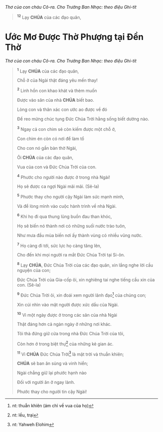 *Thơ của con cháu Cô-ra. Cho Trưởng Ban Nhạc: theo điệu Ghi-tít*

> <sup><b>12</b></sup> Lạy **CHÚA** của các đạo quân,
> 
# Ước Mơ Được Thờ Phượng tại Đền Thờ
*Thơ của con cháu Cô-ra. Cho Trưởng Ban Nhạc: theo điệu Ghi-tít*

> <sup><b>1</b></sup> Lạy **CHÚA** của các đạo quân,
>
> Chỗ ở của Ngài thật đáng yêu mến thay!
>
> <sup><b>2</b></sup> Linh hồn con khao khát và thèm muốn
>
> Được vào sân của nhà **CHÚA** biết bao.
>
> Lòng con và thân xác con ước ao được về đó
>
> Để reo mừng chúc tụng Đức Chúa Trời hằng sống biết dường nào.
>
> <sup><b>3</b></sup> Ngay cả con chim sẻ còn kiếm được một chỗ ở,
>
> Con chim én còn có nơi để làm tổ
>
> Cho con nó gần bàn thờ Ngài,
>
> Ôi **CHÚA** của các đạo quân,
>
> Vua của con và Đức Chúa Trời của con.
>
> <sup><b>4</b></sup> Phước cho người nào được ở trong nhà Ngài!
>
> Họ sẽ được ca ngợi Ngài mãi mãi. (Sê-la)
>
> <sup><b>5</b></sup> Phước thay cho người cậy Ngài làm sức mạnh mình,
>
> Và để lòng mình vào cuộc hành trình về nhà Ngài.
>
> <sup><b>6</b></sup> Khi họ đi qua thung lũng buồn đau than khóc,
>
> Họ sẽ biến nó thành nơi có những suối nước trào tuôn,
>
> Như mưa đầu mùa biến nơi ấy thành vùng có nhiều vũng nước.
>
> <sup><b>7</b></sup> Họ càng đi tới, sức lực họ càng tăng lên,
>
> Cho đến khi mọi người ra mắt Đức Chúa Trời tại Si-ôn.
>
> <sup><b>8</b></sup> Lạy **CHÚA**, Đức Chúa Trời của các đạo quân, xin lắng nghe lời cầu nguyện của con;
>
> Đức Chúa Trời của Gia-cốp ôi, xin nghiêng tai nghe tiếng cầu xin của con. (Sê-la)
>
> <sup><b>9</b></sup> Đức Chúa Trời ôi, xin đoái xem người lãnh đạo[^1-47851d35-437a-4f2d-aec8-42df670e968a] của chúng con;
>
> Xin cúi nhìn vào mặt người được xức dầu của Ngài.
>
> <sup><b>10</b></sup> Vì một ngày được ở trong các sân của nhà Ngài
>
> Thật đáng hơn cả ngàn ngày ở những nơi khác.
>
> Tôi thà đứng giữ cửa trong nhà Đức Chúa Trời của tôi,
>
> Còn hơn ở trong biệt thự[^2-47851d35-437a-4f2d-aec8-42df670e968a] của những kẻ gian ác.
>
> <sup><b>11</b></sup> Vì **CHÚA** Đức Chúa Trời[^3-47851d35-437a-4f2d-aec8-42df670e968a] là mặt trời và thuẫn khiên;
>
> **CHÚA** sẽ ban ân sủng và vinh hiển;
>
> Ngài chẳng giữ lại phước hạnh nào
>
> Đối với người ăn ở ngay lành.
>
> Phước thay cho người tin cậy Ngài!

[^1-47851d35-437a-4f2d-aec8-42df670e968a]: nt: thuẫn khiên (ám chỉ về vua của họ)
[^2-47851d35-437a-4f2d-aec8-42df670e968a]: nt: lều, trại
[^3-47851d35-437a-4f2d-aec8-42df670e968a]: nt: Yahweh Elohim